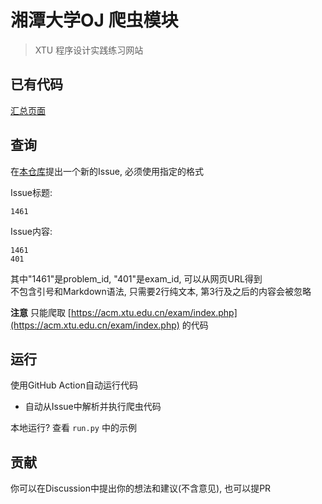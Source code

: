 # 湘潭大学OJ 爬虫模块

> XTU 程序设计实践练习网站

## 已有代码

[汇总页面](https://YangRucheng.github.io/XTU-OnlineJudge-Answer)

## 查询

在[本仓库](https://github.com/YangRucheng/XTU-OnlineJudge-Answer/issues)提出一个新的Issue, 必须使用指定的格式

Issue标题: 

```
1461
```

Issue内容: 

```
1461
401
```

其中"1461"是problem_id, "401"是exam_id, 可以从网页URL得到  
不包含引号和Markdown语法, 只需要2行纯文本, 第3行及之后的内容会被忽略

**注意** 只能爬取 [https://acm.xtu.edu.cn/exam/index.php](https://acm.xtu.edu.cn/exam/index.php) 的代码

## 运行

使用GitHub Action自动运行代码

- 自动从Issue中解析并执行爬虫代码  

本地运行?
查看 `run.py` 中的示例

## 贡献

你可以在Discussion中提出你的想法和建议(不含意见), 也可以提PR